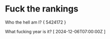 # Fuck the rankings

Who the hell am I?
{ 5424172 }

What fucking year is it?
[ 2024-12-06T07:00:00Z ]
